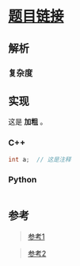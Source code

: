 # [题目链接](link)

## 解析

### 复杂度

## 实现

这是 **加粗** 。

### C++

```C++
int a;  // 这是注释
```

### Python

```Python

```


## 参考

> [参考1](link)

>[参考2](link)
